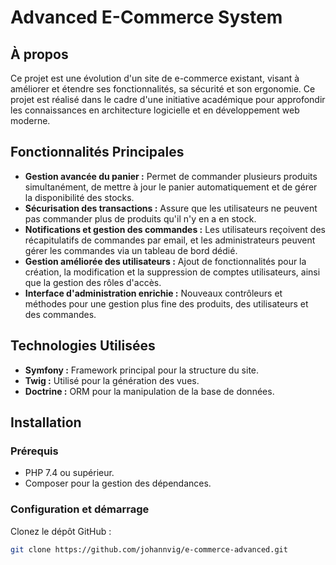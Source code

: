 # Advanced E-Commerce System

## À propos
Ce projet est une évolution d'un site de e-commerce existant, visant à améliorer et étendre ses fonctionnalités, sa sécurité et son ergonomie. Ce projet est réalisé dans le cadre d'une initiative académique pour approfondir les connaissances en architecture logicielle et en développement web moderne.

## Fonctionnalités Principales
- **Gestion avancée du panier :** Permet de commander plusieurs produits simultanément, de mettre à jour le panier automatiquement et de gérer la disponibilité des stocks.
- **Sécurisation des transactions :** Assure que les utilisateurs ne peuvent pas commander plus de produits qu'il n'y en a en stock.
- **Notifications et gestion des commandes :** Les utilisateurs reçoivent des récapitulatifs de commandes par email, et les administrateurs peuvent gérer les commandes via un tableau de bord dédié.
- **Gestion améliorée des utilisateurs :** Ajout de fonctionnalités pour la création, la modification et la suppression de comptes utilisateurs, ainsi que la gestion des rôles d'accès.
- **Interface d'administration enrichie :** Nouveaux contrôleurs et méthodes pour une gestion plus fine des produits, des utilisateurs et des commandes.

## Technologies Utilisées
- **Symfony :** Framework principal pour la structure du site.
- **Twig :** Utilisé pour la génération des vues.
- **Doctrine :** ORM pour la manipulation de la base de données.

## Installation

### Prérequis
- PHP 7.4 ou supérieur.
- Composer pour la gestion des dépendances.

### Configuration et démarrage
Clonez le dépôt GitHub :
```bash
git clone https://github.com/johannvig/e-commerce-advanced.git
